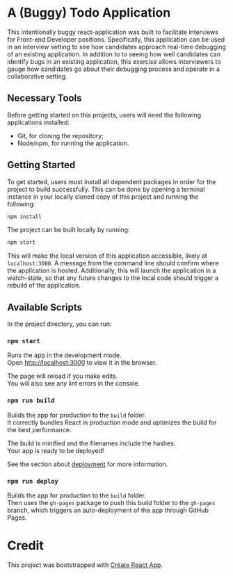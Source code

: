 # A (Buggy) Todo Application

This intentionally buggy react-application was built to facilitate interviews for Front-end Developer positions. Specifically, this application can be used in an interview setting to see how candidates approach real-time debugging of an existing application. In addition to to seeing how well candidates can identify bugs in an existing application, this exercise allows interviewers to gauge how candidates go about their debugging process and operate in a collaborative setting.

## Necessary Tools

Before getting started on this projects, users will need the following applications installed:
- Git, for cloning the repository;
- Node/npm, for running the application.


## Getting Started

To get started, users must install all dependent packages in order for the project to build successfully. This can be done by opening a terminal instance in your locally cloned copy of this project and running the following:

```bash
npm install
```

The project can be built locally by running:

```bash
npm start
```

This will make the local version of this application accessible, likely at `localhost:3000`. A message from the command line should confirm where the application is hosted. Additionally, this will launch the application in a watch-state, so that any future changes to the local code should trigger a rebuild of the application.

## Available Scripts

In the project directory, you can run:

### `npm start`

Runs the app in the development mode.\
Open [http://localhost:3000](http://localhost:3000) to view it in the browser.

The page will reload if you make edits.\
You will also see any lint errors in the console.

### `npm run build`

Builds the app for production to the `build` folder.\
It correctly bundles React in production mode and optimizes the build for the best performance.

The build is minified and the filenames include the hashes.\
Your app is ready to be deployed!

See the section about [deployment](https://facebook.github.io/create-react-app/docs/deployment) for more information.

### `npm run deploy`

Builds the app for production to the `build` folder.\
Then uses the `gh-pages` package to push this build folder to the `gh-pages` branch\,
which triggers an auto-deployment of the app through GitHub Pages.


# Credit

This project was bootstrapped with [Create React App](https://github.com/facebook/create-react-app).
